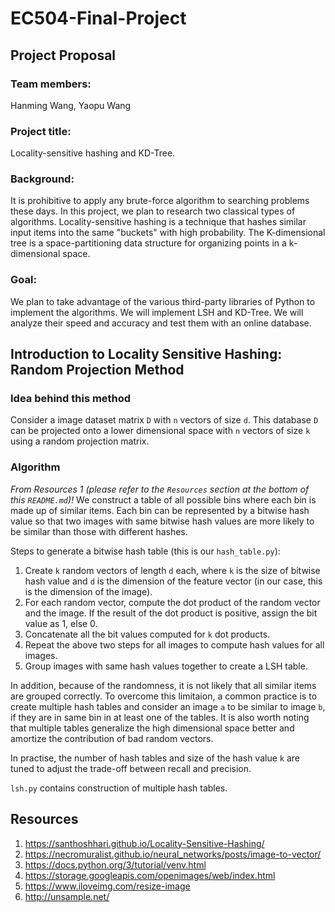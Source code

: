 # EC504-Final-Project
## Project Proposal
### Team members:
Hanming Wang, Yaopu Wang
### Project title:
Locality-sensitive hashing and KD-Tree.
### Background:
It is prohibitive to apply any brute-force algorithm to searching problems these days. In this project, we plan to research two classical types of algorithms. Locality-sensitive hashing is a technique that hashes similar input items into the same "buckets" with high probability. The K-dimensional tree is a space-partitioning data structure for organizing points in a k-dimensional space.
### Goal:
We plan to take advantage of the various third-party libraries of Python to implement the algorithms. We will implement LSH and KD-Tree. We will analyze their speed and accuracy and test them with an online database.
## Introduction to Locality Sensitive Hashing: Random Projection Method
### Idea behind this method
Consider a image dataset matrix `D` with `n` vectors of size `d`. This database `D` can be projected onto a lower dimensional space with `n` vectors of size `k` using a random projection matrix.
### Algorithm
*From Resources 1 (please refer to the `Resources` section at the bottom of this `README.md`)!*
We construct a table of all possible bins where each bin is made up of similar items. Each bin can be represented by a bitwise hash value so that two images with same bitwise hash values are more likely to be similar than those with different hashes.

Steps to generate a bitwise hash table (this is our `hash_table.py`):

1. Create `k` random vectors of length `d` each, where `k` is the size of bitwise hash value and `d` is the dimension of the feature vector (in our case, this is the dimension of the image).
2. For each random vector, compute the dot product of the random vector and the image. If the result of the dot product is positive, assign the bit value as 1, else 0.
3. Concatenate all the bit values computed for `k` dot products.
4. Repeat the above two steps for all images to compute hash values for all images.
5. Group images with same hash values together to create a LSH table.


In addition, because of the randomness, it is not likely that all similar items are grouped correctly. To overcome this limitaion, a common practice is to create multiple hash tables and consider an image `a` to be similar to image `b`, if they are in same bin in at least one of the tables. It is also worth noting that multiple tables generalize the high dimensional space better and amortize the contribution of bad random vectors.

In practise, the number of hash tables and size of the hash value `k` are tuned to adjust the trade-off between recall and precision.

`lsh.py` contains construction of multiple hash tables.

## Resources
1. https://santhoshhari.github.io/Locality-Sensitive-Hashing/
2. https://necromuralist.github.io/neural_networks/posts/image-to-vector/
3. https://docs.python.org/3/tutorial/venv.html
4. https://storage.googleapis.com/openimages/web/index.html
5. https://www.iloveimg.com/resize-image
6. http://unsample.net/

